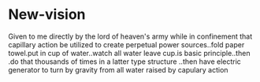 # New-vision
Given to me directly by the lord of heaven's army while in confinement 
that capillary action be utilized to create perpetual power sources..fold paper towel.put in cup of water..watch all water leave cup.is basic principle..then .do that thousands of times in a latter type structure  ..then have electric generator to turn by gravity from all water raised by capulary action 

